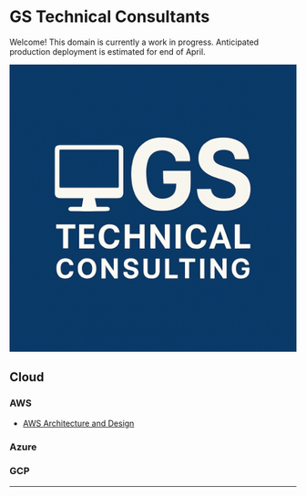 # GS Technical Consultants

Welcome! This domain is currently a work in progress. Anticipated production deployment is estimated for end of April.

![Logo](./img/GS-Tech-Consulting-PP.png)

## Cloud

### AWS

* [AWS Architecture and Design](./cloud/aws/aws-design.md)

### Azure

### GCP

---

